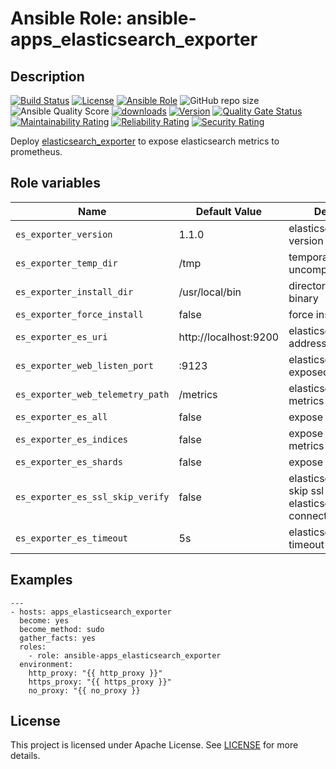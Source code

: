 # Ansible Role: ansible-apps_elasticsearch_exporter

## Description

[![Build Status](https://travis-ci.com/lotusnoir/ansible-apps_elasticsearch_exporter.svg?branch=master?style=flat)](https://travis-ci.com/lotusnoir/ansible-apps_elasticsearch_exporter)
[![License](https://img.shields.io/badge/license-Apache--2.0-brightgreen?style=flat)](https://opensource.org/licenses/Apache-2.0)
[![Ansible Role](https://img.shields.io/badge/galaxy-apps_elasticsearch_exporter-purple?style=flat)](https://galaxy.ansible.com/lotusnoir/apps_elasticsearch_exporter)
![GitHub repo size](https://img.shields.io/github/repo-size/lotusnoir/ansible-apps_elasticsearch_exporter?color=orange&style=flat)
![Ansible Quality Score](https://img.shields.io/ansible/quality/52300)
[![downloads](https://img.shields.io/ansible/role/d/52300)](https://galaxy.ansible.com/lotusnoir/apps_elasticsearch_exporter)
[![Version](https://img.shields.io/github/release/lotusnoir/ansible-apps_elasticsearch_exporter.svg)](https://github.com/lotusnoir/ansible-apps_elasticsearch_exporter/releases/)
[![Quality Gate Status](https://sonarcloud.io/api/project_badges/measure?project=lotusnoir_ansible-apps_elasticsearch_exporter&metric=alert_status)](https://sonarcloud.io/dashboard?id=lotusnoir_ansible-apps_elasticsearch_exporter)
[![Maintainability Rating](https://sonarcloud.io/api/project_badges/measure?project=lotusnoir_ansible-apps_elasticsearch_exporter&metric=sqale_rating)](https://sonarcloud.io/dashboard?id=lotusnoir_ansible-apps_elasticsearch_exporter)
[![Reliability Rating](https://sonarcloud.io/api/project_badges/measure?project=lotusnoir_ansible-apps_elasticsearch_exporter&metric=reliability_rating)](https://sonarcloud.io/dashboard?id=lotusnoir_ansible-apps_elasticsearch_exporter)
[![Security Rating](https://sonarcloud.io/api/project_badges/measure?project=lotusnoir_ansible-apps_elasticsearch_exporter&metric=security_rating)](https://sonarcloud.io/dashboard?id=lotusnoir_ansible-apps_elasticsearch_exporter)

Deploy [elasticsearch_exporter](https://github.com/justwatchcom/elasticsearch_exporter) to expose elasticsearch metrics to prometheus.

## Role variables

| Name                             | Default Value         | Description                        |
| -------------------------------- | --------------------- | -----------------------------------|
| `es_exporter_version`            | 1.1.0                 | elasticsearch_exporter version |
| `es_exporter_temp_dir`           | /tmp                  | temporary directory to uncompress package |
| `es_exporter_install_dir`        | /usr/local/bin        | directory to install binary |
| `es_exporter_force_install`      | false                 | force install variable |
| `es_exporter_es_uri`             | http://localhost:9200 | elasticsearch web address |
| `es_exporter_web_listen_port`    | :9123                 | elasticsearch_exporter exposed port |
| `es_exporter_web_telemetry_path` | /metrics              | elasticsearch_exporter metrics path |
| `es_exporter_es_all`             | false                 | expose all metrics |
| `es_exporter_es_indices`         | false                 | expose indices metrics |
| `es_exporter_es_shards`          | false                 | expose shards metrics |
| `es_exporter_es_ssl_skip_verify` | false                 | elasticsearch_exporter skip ssl on elasticsearch web connection |
| `es_exporter_es_timeout`         | 5s                    | elasticsearch_exporter timeout |

## Examples

	---
	- hosts: apps_elasticsearch_exporter
	  become: yes
	  become_method: sudo
	  gather_facts: yes
	  roles:
	    - role: ansible-apps_elasticsearch_exporter
	  environment: 
	    http_proxy: "{{ http_proxy }}"
	    https_proxy: "{{ https_proxy }}"
	    no_proxy: "{{ no_proxy }}

## License

This project is licensed under Apache License. See [LICENSE](/LICENSE) for more details.
